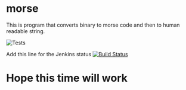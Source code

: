 # morse
This is program that converts binary to morse code and then to human readable string.

![Tests](https://github.com/marrinosnis/morse/actions/workflows/runTests.yaml/badge.svg)

Add this line for the Jenkins status
[![Build Status](http://localhost:8080/buildStatus/icon?job=run-tests)](http://localhost:8080/job/run-tests/)

<h1>Hope this time will work</h1>
